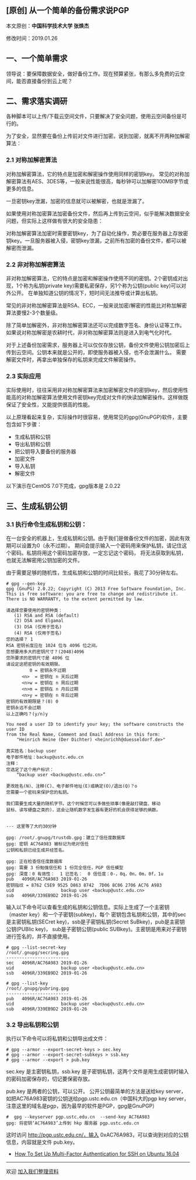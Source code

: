 ## [原创] 从一个简单的备份需求说PGP

本文原创：**中国科学技术大学 张焕杰**

修改时间：2019.01.26

## 一、一个简单需求

领导说：要保障数据安全，做好备份工作。现在预算紧张，有那么多免费的云空间，能否直接备份到云上呢？

## 二、需求落实调研

各种脚本可以上传/下载云空间文件，只要解决了安全问题，使用云空间备份是可行的。

为了安全，显然要在备份上传前对文件进行加密。说到加密，就离不开两种加解密算法：

### 2.1 对称加解密算法

对称加解密算法，它的特点是加密和解密操作使用同样的密钥key。
常见的对称加解密算法有AES、3DES等，一般来说性能很高，每秒钟可以加解密100MB字节或更多的信息。

一旦密钥key泄漏，加密的信息就可以被解密，也就是泄漏了。

如果使用对称加密算法加密备份文件，然后再上传到云空间，似乎能解决数据安全问题，但实际上这样做有很大的安全隐患：

对称加解密算法加密时需要密钥key，为了自动化操作，势必要在服务器上存放密钥key。一旦服务器被入侵，密钥key泄漏，之前所有加密的备份文件，都可以被解密而泄漏。

### 2.2 非对称加解密算法

非对称加解密算法，它的特点是加密和解密操作使用不同的密钥。2个密钥成对出现，1个称为私钥(private key)需要私密保存，另1个称为公钥(public key)可以对外公开。
在单独知道公钥的情况下，短时间无法推导或计算出私钥。

常见的非对称加解密算法是RSA、ECC，一般来说加密/解密的性能比对称加解密算法要慢2-3个数量级。

除了简单加解密外，非对称加解密算法还可以完成数字签名、身份认证等工作。
如果说对称加解密是农耕时代，非对称加解密算法则是进入到电气化时代。

对于上述备份加密需求，服务器上可以仅仅存放公钥，备份文件使用公钥加密后上传到云空间。公钥本来就是公开的，即使服务器被入侵，也不会泄漏什么。
需要解密文件时，再拿出单独保存的私钥来完成文件解密操作。

### 2.3 实际应用

实际使用时，往往采用非对称加解密算法来加密解密文件的密钥key，然后使用性能高的对称加解密算法使用文件密钥key完成对文件的快读加解密操作。这样做既保证了安全性，又能提供很高的性能。

以上原理看起来复杂，实际操作时很容易，使用常见的gpg(GnuPGP)软件，主要包含如下步骤：
* 生成私钥和公钥
* 导出私钥和公钥
* 把公钥导入要备份的服务器
* 加密文件
* 导入私钥
* 解密文件

以下演示在CentOS 7.0下完成，gpg版本是 2.0.22

## 三、生成私钥公钥

### 3.1 执行命令生成私钥和公钥：

在一台安全的机器上，生成私钥和公钥。由于我们是做备份文件的加密，因此有效期可以设置为0（永不过期）。
期间会提示输入一个密码用来保护私钥，请记住这个密码。私钥将用这个密码加密存放，一定忘记这个密码，
将无法获取到私钥，也就无法解密用公钥加密的文件。

由于需要足够的随机性，生成私钥和公钥的时间比较长，我花了30分钟左右。

```console
# gpg --gen-key
gpg (GnuPG) 2.0.22; Copyright (C) 2013 Free Software Foundation, Inc.
This is free software: you are free to change and redistribute it.
There is NO WARRANTY, to the extent permitted by law.

请选择您要使用的密钥种类：
   (1) RSA and RSA (default)
   (2) DSA and Elgamal
   (3) DSA (仅用于签名)
   (4) RSA (仅用于签名)
您的选择？ 1
RSA 密钥长度应在 1024 位与 4096 位之间。
您想要用多大的密钥尺寸？(2048)4096
您所要求的密钥尺寸是 4096 位
请设定这把密钥的有效期限。
         0 = 密钥永不过期
      <n>  = 密钥在 n 天后过期
      <n>w = 密钥在 n 周后过期
      <n>m = 密钥在 n 月后过期
      <n>y = 密钥在 n 年后过期
密钥的有效期限是？(0) 0
密钥永远不会过期
以上正确吗？(y/n)y

You need a user ID to identify your key; the software constructs the user ID
from the Real Name, Comment and Email Address in this form:
    "Heinrich Heine (Der Dichter) <heinrichh@duesseldorf.de>"

真实姓名：backup user
电子邮件地址：backup@ustc.edu.cn
注释：
您选定了这个用户标识：
    “backup user <backup@ustc.edu.cn>”

更改姓名(N)、注释(C)、电子邮件地址(E)或确定(O)/退出(Q)？o
您需要一个密码来保护您的私钥。

我们需要生成大量的随机字节。这个时候您可以多做些琐事(像是敲打键盘、移动
鼠标、读写硬盘之类的)，这会让随机数字发生器有更好的机会获得足够的熵数。


--- 这里等了大约30分钟

gpg: /root/.gnupg/trustdb.gpg：建立了信任度数据库
gpg: 密钥 AC76A983 被标记为绝对信任
公钥和私钥已经生成并经签名。

gpg: 正在检查信任度数据库
gpg: 需要 3 份勉强信任和 1 份完全信任，PGP 信任模型
gpg: 深度：0 有效性：  1 已签名：  0 信任度：0-，0q，0n，0m，0f，1u
pub   4096R/AC76A983 2019-01-26
密钥指纹 = 8762 C5E9 9525 D863 8742  7D06 8C06 2706 AC76 A983
uid                  backup user <backup@ustc.edu.cn>
sub   4096R/339EB9D2 2019-01-26
```

输入以下命令可以查看生成的私钥和公钥信息。实际上生成了一个主密钥（master key）和一个子密钥(subkey)，每个
密钥包含私钥和公钥，其中的sec是主密钥私钥(SECret key)，ssb是子密钥私钥(Secret SuBkey)，pub是主密钥公钥(PUBlic key)，
sub是子密钥公钥(public SUBkey)。主密钥是用来对子密钥进行签名的，并不直接使用。

```console
# gpg --list-secret-key
/root/.gnupg/secring.gpg
------------------------
sec   4096R/AC76A983 2019-01-26
uid                  backup user <backup@ustc.edu.cn>
ssb   4096R/339EB9D2 2019-01-26

# gpg --list-key
/root/.gnupg/pubring.gpg
------------------------
pub   4096R/AC76A983 2019-01-26
uid                  backup user <backup@ustc.edu.cn>
sub   4096R/339EB9D2 2019-01-26
```


### 3.2 导出私钥和公钥

执行以下命令可以将私钥和公钥导出成文件：
```console
# gpg --armor --export-secret-keys > sec.key
# gpg --armor --export-secret-subkeys > ssb.key
# gpg --armor --export > pub.key
```
sec.key 是主密钥私钥，ssb.key 是子密钥私钥，这两个文件是用生成密钥时输入的密码加密保存的，切记要保密存放。

pub.key 是两者的公钥，可以公开。 公开公钥最简单的方法是送给key server，如把AC76A983密钥的公钥送给pgp.ustc.edu.cn（中国科大的pgp key server，注意这里的域名是pgp，因为最早的软件是PGP，gpg是GnuPGP）
```
#  gpg --keyserver pgp.ustc.edu.cn  --send-key AC76A983
gpg: 将密钥‘AC76A983’上传到 hkp 服务器 pgp.ustc.edu.cn
```
这时访问 http://pgp.ustc.edu.cn/，输入 0xAC76A983，可以查询到对应的公钥信息，内容就是文件 pub.key。



* [How To Set Up Multi-Factor Authentication for SSH on Ubuntu 16.04](https://www.digitalocean.com/community/tutorials/how-to-set-up-multi-factor-authentication-for-ssh-on-ubuntu-16-04)


***
欢迎 [加入我们整理资料](https://github.com/bg6cq/ITTS)
